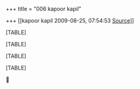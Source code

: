 +++
title = "006 kapoor kapil"

+++
[[kapoor kapil	2009-08-25, 07:54:53 [Source](https://groups.google.com/g/bvparishat/c/21Y-xtKw4A8)]]



[TABLE]

[TABLE]

[TABLE]

[TABLE]



